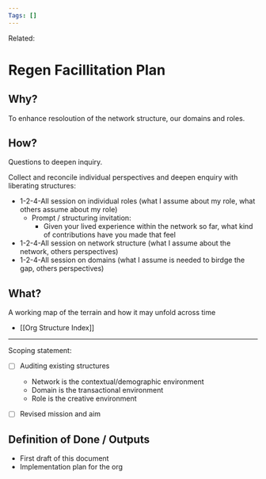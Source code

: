 ```yaml
---
Tags: []
---
```

Related: 
# Regen Facillitation Plan

## Why?
To enhance resoloution of the network structure, our domains and roles.

## How?
Questions to deepen inquiry.

Collect and reconcile individual perspectives and deepen enquiry with liberating structures: 
- 1-2-4-All session on individual roles (what I assume about my role, what others assume about my role)
	- Prompt / structuring invitation:
		- Given your lived experience within the network so far, what kind of contributions have you made that feel 
- 1-2-4-All session on network structure (what I assume about the network, others perspectives)
- 1-2-4-All session on domains (what I assume is needed to birdge the gap, others perspectives)

## What?
A working map of the terrain and how it may unfold across time
- [[Org Structure Index]]



---

Scoping statement:
- [ ] Auditing existing structures
	- Network is the contextual/demographic environment
	- Domain is the transactional environment
	- Role is the creative environment
- [ ] Revised mission and aim


## Definition of Done / Outputs
- First draft of this document
- Implementation plan for the org